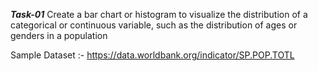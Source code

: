 **_Task-01_** Create a bar chart or histogram to visualize the distribution of a categorical or continuous variable, such as the distribution of ages or genders in a population

Sample Dataset :- https://data.worldbank.org/indicator/SP.POP.TOTL
